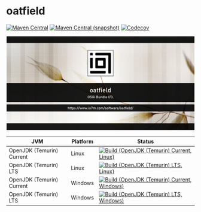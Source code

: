 oatfield
===

[![Maven Central](https://img.shields.io/maven-central/v/com.io7m.oatfield/com.io7m.oatfield.svg?style=flat-square)](http://search.maven.org/#search%7Cga%7C1%7Cg%3A%22com.io7m.oatfield%22)
[![Maven Central (snapshot)](https://img.shields.io/nexus/s/https/s01.oss.sonatype.org/com.io7m.oatfield/com.io7m.oatfield.svg?style=flat-square)](https://s01.oss.sonatype.org/content/repositories/snapshots/com/io7m/oatfield/)
[![Codecov](https://img.shields.io/codecov/c/github/io7m/oatfield.svg?style=flat-square)](https://codecov.io/gh/io7m/oatfield)

![oatfield](./src/site/resources/oatfield.jpg?raw=true)

| JVM | Platform | Status |
|-----|----------|--------|
| OpenJDK (Temurin) Current | Linux | [![Build (OpenJDK (Temurin) Current, Linux)](https://img.shields.io/github/actions/workflow/status/io7m/oatfield/workflows/main.linux.temurin.current.yml?branch=develop)](https://github.com/io7m/oatfield/actions?query=workflow%3Amain.linux.temurin.current)|
| OpenJDK (Temurin) LTS | Linux | [![Build (OpenJDK (Temurin) LTS, Linux)](https://img.shields.io/github/actions/workflow/status/io7m/oatfield/workflows/main.linux.temurin.lts.yml?branch=develop)](https://github.com/io7m/oatfield/actions?query=workflow%3Amain.linux.temurin.lts)|
| OpenJDK (Temurin) Current | Windows | [![Build (OpenJDK (Temurin) Current, Windows)](https://img.shields.io/github/actions/workflow/status/io7m/oatfield/workflows/main.windows.temurin.current.yml?branch=develop)](https://github.com/io7m/oatfield/actions?query=workflow%3Amain.windows.temurin.current)|
| OpenJDK (Temurin) LTS | Windows | [![Build (OpenJDK (Temurin) LTS, Windows)](https://img.shields.io/github/actions/workflow/status/io7m/oatfield/workflows/main.windows.temurin.lts.yml?branch=develop)](https://github.com/io7m/oatfield/actions?query=workflow%3Amain.windows.temurin.lts)|
